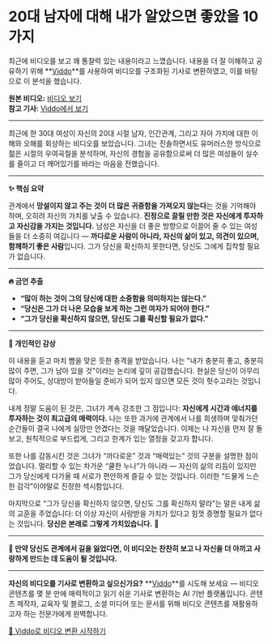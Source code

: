 # 20대 남자에 대해 내가 알았으면 좋았을 10가지

최근에 비디오를 보고 꽤 통찰력 있는 내용이라고 느꼈습니다. 내용을 더 잘 이해하고 공유하기 위해 **[Viddo](https://viddo.pro/)**를 사용하여 비디오를 구조화된 기사로 변환하였고, 이를 바탕으로 이 분석을 했습니다.

**원본 비디오:** [비디오 보기](https://www.youtube.com/watch?v=1tTvLGkEqTU)  
**참고 기사:** [Viddo에서 보기](https://viddo.pro/zh/video-result/06cbf811-795d-4fe0-9e1e-e5966d6a5580)

---

최근에 한 30대 여성이 자신의 20대 시절 남자, 인간관계, 그리고 자아 가치에 대한 이해와 오해를 회상하는 비디오를 보았습니다. 그녀는 진솔하면서도 유머러스한 방식으로 젊은 시절의 우여곡절을 분석하며, 자신의 경험을 공유함으로써 더 많은 여성들이 실수를 줄이고 더 깨어있기를 바라는 마음을 전했습니다.

---

**✨ 핵심 요약**

관계에서 **망설이지 않고 주는 것이 더 많은 귀중함을 가져오지 않는다**는 것을 기억해야 하며, 오히려 자신의 가치를 낮출 수 있습니다. **진정으로 끌릴 만한 것은 자신에게 투자하고 자신감을 가지는 것입니다.** 남성은 자신을 더 좋은 방향으로 이끌어 줄 수 있는 여성들을 더 소중히 여깁니다 — **까다로운 사람이 아니라, 자신의 삶이 있고, 의견이 있으며, 함께하기 좋은 사람**입니다. 그가 당신을 확신하지 못한다면, 당신도 그에게 집착할 필요가 없습니다.

---

**🔥 금언 추출**

- **“많이 하는 것이 그의 당신에 대한 소중함을 의미하지는 않는다.”**
- **“당신은 그가 더 나은 모습을 보게 하는 그런 여자가 되어야 한다.”**
- **“그가 당신을 확신하지 않으면, 당신도 그를 확신할 필요가 없다.”**

---

**💭 개인적인 감상**

이 내용을 듣고 마치 뺨을 맞은 듯한 충격을 받았습니다. 나는 "내가 충분히 좋고, 충분히 많이 주면, 그가 남아 있을 것"이라는 논리에 깊이 공감했습니다. 현실은 당신이 아무리 많이 주어도, 상대방이 받아들일 준비가 되어 있지 않으면 모든 것이 헛수고라는 것입니다.

내게 정말 도움이 된 것은, 그녀가 계속 강조한 그 점입니다: **자신에게 시간과 에너지를 투자하는 것이 최고급의 매력이다.** 나는 또한 과거에 관계에서 나를 희생하며 맞춰가던 순간들이 결국 나에게 실망만 안겼다는 것을 깨달았습니다. 이제는 나 자신을 먼저 잘 돌보고, 원칙적으로 부드럽게, 그리고 한계가 있는 열정을 갖고자 합니다.

또한 나를 감동시킨 것은 그녀가 “까다로운” 것과 “매력있는” 것의 구분을 설명한 점이었습니다. 멀리할 수 있는 차가운 “쿨한 누나”가 아니라 — 자신의 삶의 리듬이 있지만 그가 당신에게 다가올 때 서로가 편안하게 즐길 수 있는 것입니다. 이러한 “드물게 느슨한 감각”이야말로 진정한 섹시함입니다.

마지막으로 “그가 당신을 확신하지 않으면, 당신도 그를 확신하지 말라”는 말은 내게 삶의 교훈을 주었습니다: 더 이상 자신이 사랑받을 가치가 있다고 힘껏 증명할 필요가 없다는 것입니다. **당신은 본래로 그렇게 가치있습니다.** 👏

---

**🌟 만약 당신도 관계에서 길을 잃었다면, 이 비디오는 찬찬히 보고 나 자신을 더 아끼고 사랑하게 만드는 데 도움이 될 것입니다.**

---

**자신의 비디오를 기사로 변환하고 싶으신가요?** **[Viddo](https://viddo.pro/)**를 시도해 보세요 — 비디오 콘텐츠를 몇 분 만에 매력적이고 읽기 쉬운 기사로 변환하는 AI 기반 플랫폼입니다. 콘텐츠 제작자, 교육자 및 블로그, 소셜 미디어 또는 문서를 위해 비디오 콘텐츠를 재활용하고자 하는 전문가에게 완벽합니다.

[🚀 Viddo로 비디오 변환 시작하기](https://viddo.pro/)